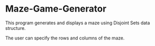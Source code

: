 # Maze-Game-Generator

This program generates and displays a maze using Disjoint Sets data structure.

The user can specify the rows and columns of the maze.
